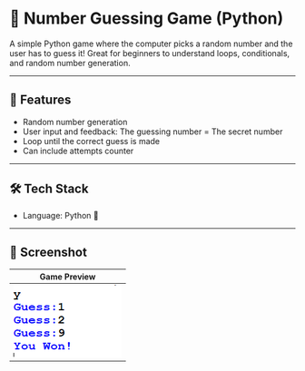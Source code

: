 # 🎲 Number Guessing Game (Python)

A simple Python game where the computer picks a random number and the user has to guess it! Great for beginners to understand loops, conditionals, and random number generation.

---

## 📌 Features

- Random number generation 
- User input and feedback: The guessing number = The secret number
- Loop until the correct guess is made
- Can include attempts counter

---

## 🛠 Tech Stack

- Language: Python 🐍
---

## 📸 Screenshot

| Game Preview |
|--------------|
| ![preview](Guessing_game_preview.png) |



